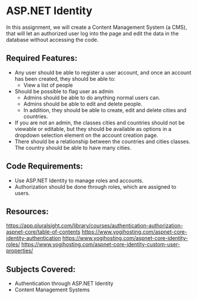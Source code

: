 ﻿# ASP.NET Identity

In this assignment, we will create a Content Management System (a CMS), that will let an authorized user log into the page and edit the data in the database without accessing the code.

## Required Features:
* Any user should be able to register a user account, and once an account has been created, they should be able to:
	* View a list of people
* Should be possible to flag user as admin
	* Admins should be able to do anything normal users can.
	* Admins should be able to edit and delete people.
	* In addition, they should be able to create, edit and delete cities and countries.
* If you are not an admin, the classes cities and countries should not be viewable or editable, but they should be available as options in a dropdown selection element on the account creation page.
* There should be a relationship between the countries and cities classes. The country should be able to have many cities.

## Code Requirements:
* Use ASP.NET Identity to manage roles and accounts.
* Authorization should be done through roles, which are assigned to users.

## Resources:
https://app.pluralsight.com/library/courses/authentication-authorization-aspnet-core/table-of-contents
https://www.yogihosting.com/aspnet-core-identity-authentication https://www.yogihosting.com/aspnet-core-identity-roles/ https://www.yogihosting.com/aspnet-core-identity-custom-user-properties/

## Subjects Covered:
* Authentication through ASP.NET Identity
* Content Management Systems